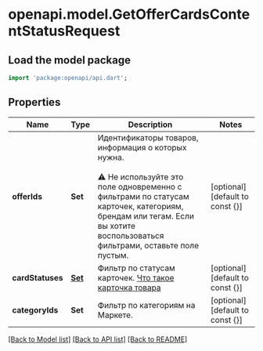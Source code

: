 # openapi.model.GetOfferCardsContentStatusRequest

## Load the model package
```dart
import 'package:openapi/api.dart';
```

## Properties
Name | Type | Description | Notes
------------ | ------------- | ------------- | -------------
**offerIds** | **Set<String>** | Идентификаторы товаров, информация о которых нужна. <br><br> ⚠️ Не используйте это поле одновременно с фильтрами по статусам карточек, категориям, брендам или тегам. Если вы хотите воспользоваться фильтрами, оставьте поле пустым.  | [optional] [default to const {}]
**cardStatuses** | [**Set<OfferCardStatusType>**](OfferCardStatusType.md) | Фильтр по статусам карточек.  [Что такое карточка товара](https://yandex.ru/support/marketplace/assortment/content/index.html)  | [optional] [default to const {}]
**categoryIds** | **Set<int>** | Фильтр по категориям на Маркете. | [optional] [default to const {}]

[[Back to Model list]](../README.md#documentation-for-models) [[Back to API list]](../README.md#documentation-for-api-endpoints) [[Back to README]](../README.md)


